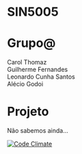 # SIN5005

# Grupo@

Carol Thomaz </br>
Guilherme Fernandes </br>
Leonardo Cunha Santos </br>
Alécio Godoi </br>

# Projeto

Não sabemos ainda...

[![Code Climate](https://codeclimate.com/github/cloudfoundry/membrane.png)](https://codeclimate.com/github/a-godoi/SIN5005)
